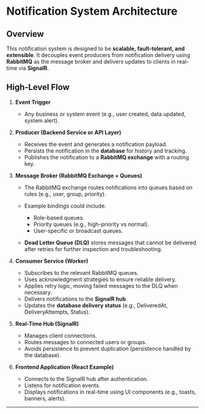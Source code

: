 # Notification System Architecture

## Overview

This notification system is designed to be **scalable, fault-tolerant, and extensible**. It decouples event producers from notification delivery using **RabbitMQ** as the message broker and delivers updates to clients in real-time via **SignalR**.

## High-Level Flow

1. **Event Trigger**

   * Any business or system event (e.g., user created, data updated, system alert).

2. **Producer (Backend Service or API Layer)**

   * Receives the event and generates a notification payload.
   * Persists the notification in the **database** for history and tracking.
   * Publishes the notification to a **RabbitMQ exchange** with a routing key.

3. **Message Broker (RabbitMQ Exchange + Queues)**

   * The RabbitMQ exchange routes notifications into queues based on rules (e.g., user, group, priority).
   * Example bindings could include:

     * Role-based queues.
     * Priority queues (e.g., high-priority vs normal).
     * User-specific or broadcast queues.
   * **Dead Letter Queue (DLQ)** stores messages that cannot be delivered after retries for further inspection and troubleshooting.

4. **Consumer Service (Worker)**

   * Subscribes to the relevant RabbitMQ queues.
   * Uses acknowledgment strategies to ensure reliable delivery.
   * Applies retry logic, moving failed messages to the DLQ when necessary.
   * Delivers notifications to the **SignalR hub**.
   * Updates the **database delivery status** (e.g., DeliveredAt, DeliveryAttempts, Status).

5. **Real-Time Hub (SignalR)**

   * Manages client connections.
   * Routes messages to connected users or groups.
   * Avoids persistence to prevent duplication (persistence handled by the database).

6. **Frontend Application (React Example)**

   * Connects to the SignalR hub after authentication.
   * Listens for notification events.
   * Displays notifications in real-time using UI components (e.g., toasts, banners, alerts).

---
